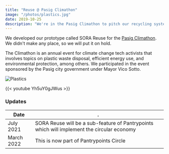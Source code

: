 ```yaml
---
title: "Reuse @ Pasig Climathon"
image: "/photos/plastics.jpg"
date: 2019-10-25
description: "We're in the Pasig Climathon to pitch our recycling system"
---
```



We developed our prototype called SORA Reuse for the <a href='https://www.facebook.com/officialclimathonpasig/'>Pasig Climathon</a>. We didn't make any place, so we will put it on hold. 

The Climathon is an annual event for climate change tech activists that involves topics on plastic waste disposal, efficient energy use, and environmental protection, among others. We participated in the event sponsored by the Pasig city government under Mayor Vico Sotto.

![Plastics](/photos/plastics.jpg)


{{< youtube Yh5uY0gJWus >}}



### Updates

Date | .
--- | ---
July 2021 | SORA Reuse will be a sub-feature of Pantrypoints which will implement the circular economy
March 2022 | This is now part of Pantrypoints Circle

